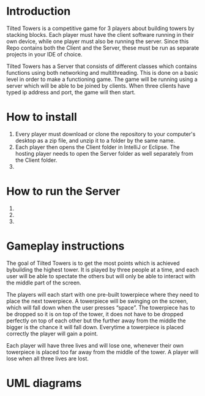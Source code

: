 # Introduction
Tilted Towers is a competitive game for 3 players about building towers by stacking blocks. Each player must have the client software running in their own device, while one player must also be running the server. Since this Repo contains both the Client and the Server, these must be run as separate projects in your IDE of choice.

Tilted Towers has a Server that consists of different classes which contains functions using both networking and multithreading. This is done on a basic level in order to make a functioning game. The game will be running using a server which will be able to be joined by clients. When three clients have typed ip address and port, the game will then start.

# How to install
1. Every player must download or clone the repository to your computer's desktop as a zip file, and unzip it to a folder by the same name.
2. Each player then opens the Client folder in IntelliJ or Eclipse. The hosting player needs to open the Server folder as well separately from the Client folder.
3.
# How to run the Server
1.
2.
3.
# Gameplay instructions
The goal of Tilted Towers is to get the most points which is achieved bybuilding the highest tower. It is played by three people at a time, and each user will be able to spectate the others but will only be able to interact with the middle part of the screen. 

The players will each start with one pre-built towerpiece where they need to place the next towerpiece. A towerpiece will be swinging on the screen, which will fall down when the user presses “space”. The towerpiece has to be dropped so it is on top of the tower, it does not have to be dropped perfectly on top of each other but the further away from the middle the bigger is the chance it will fall down. Everytime a towerpiece is placed correctly the player will gain a point.

Each player will have three lives and will lose one, whenever their own towerpiece is placed too far away from the middle of the tower. A player will lose when all three lives are lost.

# UML diagrams
